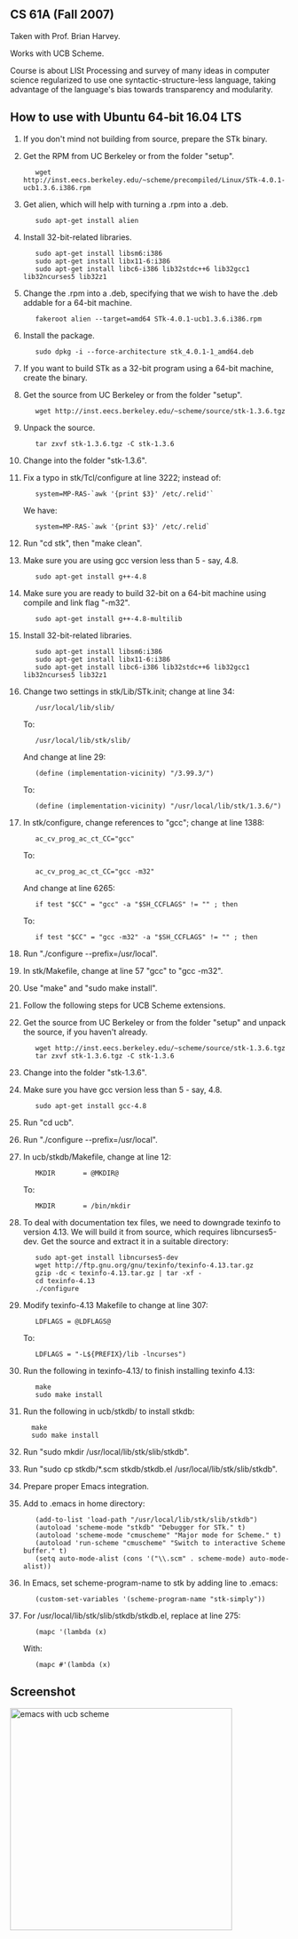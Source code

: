 ## CS 61A (Fall 2007)

Taken with Prof. Brian Harvey.

Works with UCB Scheme.

Course is about LISt Processing and survey of many ideas in computer science regularized to use one syntactic-structure-less language, taking advantage of the language's bias towards transparency and modularity.

## How to use with Ubuntu 64-bit 16.04 LTS

1. If you don't mind not building from source, prepare the STk binary.

  1. Get the RPM from UC Berkeley or from the folder "setup".

            wget http://inst.eecs.berkeley.edu/~scheme/precompiled/Linux/STk-4.0.1-ucb1.3.6.i386.rpm

  2. Get alien, which will help with turning a .rpm into a .deb.

            sudo apt-get install alien

  3. Install 32-bit-related libraries.

            sudo apt-get install libsm6:i386
            sudo apt-get install libx11-6:i386
            sudo apt-get install libc6-i386 lib32stdc++6 lib32gcc1 lib32ncurses5 lib32z1

  4. Change the .rpm into a .deb, specifying that we wish to have the .deb addable for a 64-bit machine.

            fakeroot alien --target=amd64 STk-4.0.1-ucb1.3.6.i386.rpm

  5. Install the package.

            sudo dpkg -i --force-architecture stk_4.0.1-1_amd64.deb

2. If you want to build STk as a 32-bit program using a 64-bit machine, create the binary.

  1. Get the source from UC Berkeley or from the folder "setup".

            wget http://inst.eecs.berkeley.edu/~scheme/source/stk-1.3.6.tgz

  2. Unpack the source.

            tar zxvf stk-1.3.6.tgz -C stk-1.3.6

  3. Change into the folder "stk-1.3.6".

  3. Fix a typo in stk/Tcl/configure at line 3222; instead of:

            system=MP-RAS-`awk '{print $3}' /etc/.relid'`

      We have:

            system=MP-RAS-`awk '{print $3}' /etc/.relid`

  4. Run "cd stk", then "make clean".

  5. Make sure you are using gcc version less than 5 - say, 4.8.

            sudo apt-get install g++-4.8   

  6. Make sure you are ready to build 32-bit on a 64-bit machine using compile and link flag "-m32".

            sudo apt-get install g++-4.8-multilib

  7. Install 32-bit-related libraries.

            sudo apt-get install libsm6:i386
            sudo apt-get install libx11-6:i386
            sudo apt-get install libc6-i386 lib32stdc++6 lib32gcc1 lib32ncurses5 lib32z1

  8. Change two settings in stk/Lib/STk.init; change at line 34:

            /usr/local/lib/slib/

      To:

            /usr/local/lib/stk/slib/

      And change at line 29:

            (define (implementation-vicinity) "/3.99.3/")

      To:

            (define (implementation-vicinity) "/usr/local/lib/stk/1.3.6/")

  9. In stk/configure, change references to "gcc"; change at line 1388:

            ac_cv_prog_ac_ct_CC="gcc"

      To:

            ac_cv_prog_ac_ct_CC="gcc -m32"

      And change at line 6265:

            if test "$CC" = "gcc" -a "$SH_CCFLAGS" != "" ; then

      To:

            if test "$CC" = "gcc -m32" -a "$SH_CCFLAGS" != "" ; then

  10. Run "./configure --prefix=/usr/local".

  11. In stk/Makefile, change at line 57 "gcc" to "gcc -m32".

  12. Use "make" and "sudo make install".

3. Follow the following steps for UCB Scheme extensions.

  1. Get the source from UC Berkeley or from the folder "setup" and unpack the source, if you haven't already.

            wget http://inst.eecs.berkeley.edu/~scheme/source/stk-1.3.6.tgz
            tar zxvf stk-1.3.6.tgz -C stk-1.3.6

  2. Change into the folder "stk-1.3.6".

  3. Make sure you have gcc version less than 5 - say, 4.8.

            sudo apt-get install gcc-4.8

  4. Run "cd ucb".

  5. Run "./configure --prefix=/usr/local".

  6. In ucb/stkdb/Makefile, change at line 12:

            MKDIR		= @MKDIR@

      To:

            MKDIR		= /bin/mkdir

  7. To deal with documentation tex files, we need to downgrade texinfo to version 4.13. We will build it from source, which requires libncurses5-dev. Get the source and extract it in a suitable directory:

            sudo apt-get install libncurses5-dev
            wget http://ftp.gnu.org/gnu/texinfo/texinfo-4.13.tar.gz
            gzip -dc < texinfo-4.13.tar.gz | tar -xf -
            cd texinfo-4.13
            ./configure

  8. Modify texinfo-4.13 Makefile to change at line 307:

            LDFLAGS = @LDFLAGS@

      To:

            LDFLAGS = "-L${PREFIX}/lib -lncurses")

  9. Run the following in texinfo-4.13/ to finish installing texinfo 4.13:

            make
            sudo make install

  10. Run the following in ucb/stkdb/ to install stkdb:

            make
            sudo make install

  11. Run "sudo mkdir /usr/local/lib/stk/slib/stkdb".

  12. Run "sudo cp stkdb/*.scm stkdb/stkdb.el /usr/local/lib/stk/slib/stkdb".

4. Prepare proper Emacs integration.

  1. Add to .emacs in home directory:

            (add-to-list 'load-path "/usr/local/lib/stk/slib/stkdb")
            (autoload 'scheme-mode "stkdb" "Debugger for STk." t)
            (autoload 'scheme-mode "cmuscheme" "Major mode for Scheme." t)
            (autoload 'run-scheme "cmuscheme" "Switch to interactive Scheme buffer." t)
            (setq auto-mode-alist (cons '("\\.scm" . scheme-mode) auto-mode-alist))

  2. In Emacs, set scheme-program-name to stk by adding line to .emacs:

            (custom-set-variables '(scheme-program-name "stk-simply"))

  3. For /usr/local/lib/stk/slib/stkdb/stkdb.el, replace at line 275:

            (mapc '(lambda (x)

      With:

            (mapc #'(lambda (x)

## Screenshot

<img src="https://raw.githubusercontent.com/bzliu94/cs61a_fa07/master/setup/emacs_ucb_scheme.png" alt="emacs with ucb scheme" width="400">



